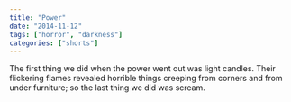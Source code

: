 ```yaml
---
title: "Power"
date: "2014-11-12"
tags: ["horror", "darkness"]
categories: ["shorts"]
---
```


The first thing we did when the power went out was light candles. Their flickering flames revealed horrible things creeping from corners and from under furniture; so the last thing we did was scream.
